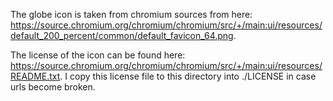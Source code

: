 The globe icon is taken from chromium sources from here:
https://source.chromium.org/chromium/chromium/src/+/main:ui/resources/default_200_percent/common/default_favicon_64.png.

The license of the icon can be found here: https://source.chromium.org/chromium/chromium/src/+/main:ui/resources/README.txt.
I copy this license file to this directory into ./LICENSE in case urls become broken.
